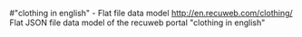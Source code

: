 #"clothing in english" - Flat file data model
http://en.recuweb.com/clothing/
Flat JSON file data model of the recuweb portal "clothing in english"

